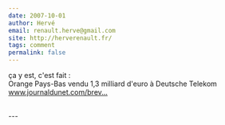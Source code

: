 ```yaml
---
date: 2007-10-01
author: Hervé
email: renault.herve@gmail.com
site: http://herverenault.fr/
tags: comment
permalink: false
---
```


<p>ça y est, c'est fait : <br />
Orange Pays-Bas vendu 1,3 milliard d'euro à Deutsche Telekom<br />
<a href="http://www.journaldunet.com/breve/international/16906/orange-pays-bas-vendu-1-3-milliard-d-euro-a-deutsche-telekom.shtml" title="http://www.journaldunet.com/breve/international/16906/orange-pays-bas-vendu-1-3-milliard-d-euro-a-deutsche-telekom.shtml" rel="nofollow">www.journaldunet.com/brev...</a><br />
<br />
</p>
---